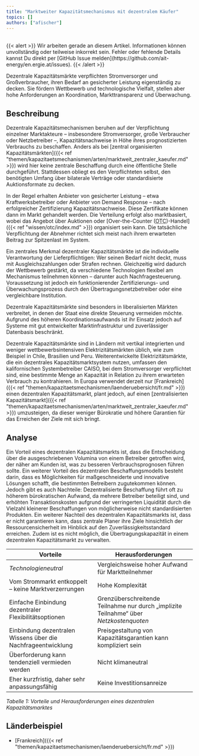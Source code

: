 ```yaml
---
title: "Marktweiter Kapazitätsmechanismus mit dezentralem Käufer"
topics: []
authors: ["afischer"]
---
```


<br>
{{< alert >}}
Wir arbeiten gerade an diesem Artikel. Informationen können unvollständig oder teilweise inkorrekt sein. Fehler oder fehlende Details kannst Du direkt per [GitHub Issue melden](https://github.com/ait-energy/en.ergie.at/issues).
{{< /alert >}}

Dezentrale Kapazitätsmärkte verpflichten Stromversorger und Großverbraucher, ihren Bedarf an gesicherter Leistung eigenständig zu decken. Sie fördern Wettbewerb und technologische Vielfalt, stellen aber hohe Anforderungen an Koordination, Markttransparenz und Überwachung.

## Beschreibung

Dezentrale Kapazitätsmechanismen beruhen auf der Verpflichtung einzelner Marktakteure – insbesondere Stromversorger, große Verbraucher oder Netzbetreiber –, Kapazitätsnachweise in Höhe ihres prognostizierten Verbrauchs zu beschaffen. Anders als bei [zentral organisierten Kapazitätsmärkten]({{< ref "themen/kapazitaetsmechanismen/arten/marktweit_zentraler_kaeufer.md" >}}) wird hier keine zentrale Beschaffung durch eine öffentliche Stelle durchgeführt. Stattdessen obliegt es den Verpflichteten selbst, den benötigten Umfang über bilaterale Verträge oder standardisierte Auktionsformate zu decken.

In der Regel erhalten Anbieter von gesicherter Leistung – etwa Kraftwerksbetreiber oder Anbieter von Demand Response – nach erfolgreicher Zertifizierung Kapazitätsnachweise. Diese Zertifikate können dann im Markt gehandelt werden. Die Verteilung erfolgt also marktbasiert, wobei das Angebot über Auktionen oder [Over-the-Counter (<abbr title="Over-the-Counter">OTC</abbr>)-Handel]({{< ref "wissen/otc/index.md" >}}) organisiert sein kann. Die tatsächliche Verpflichtung der Abnehmer richtet sich meist nach ihrem erwarteten Beitrag zur Spitzenlast im System.

Ein zentrales Merkmal dezentraler Kapazitätsmärkte ist die individuelle Verantwortung der Lieferpflichtigen: Wer seinen Bedarf nicht deckt, muss mit Ausgleichszahlungen oder Strafen rechnen. Gleichzeitig wird dadurch der Wettbewerb gestärkt, da verschiedene Technologien flexibel am Mechanismus teilnehmen können – darunter auch Nachfragesteuerung. Voraussetzung ist jedoch ein funktionierender Zertifizierungs- und Überwachungsprozess durch den Übertragungsnetzbetreiber oder eine vergleichbare Institution.

Dezentrale Kapazitätsmärkte sind besonders in liberalisierten Märkten verbreitet, in denen der Staat eine direkte Steuerung vermeiden möchte. Aufgrund des höheren Koordinationsaufwands ist ihr Einsatz jedoch auf Systeme mit gut entwickelter Marktinfrastruktur und zuverlässiger Datenbasis beschränkt.

Dezentrale Kapazitätsmärkte sind in Ländern mit vertikal integrierten und weniger wettbewerbsintensiven Elektrizitätsmärkten üblich, wie zum Beispiel in Chile, Brasilien und Peru. Weiterentwickelte Elektrizitätsmärkte, die ein dezentrales Kapazitätsmarktsystem nutzen, umfassen den kalifornischen Systembetreiber CAISO, bei dem Stromversorger verpflichtet sind, eine bestimmte Menge an Kapazität in Relation zu ihrem erwarteten Verbrauch zu kontrahieren. In Europa verwendet derzeit nur [Frankreich]({{< ref "themen/kapazitaetsmechanismen/laenderuebersicht/fr.md" >}}) einen dezentralen Kapazitätsmarkt, plant jedoch, auf einen [zentralisierten Kapazitätsmarkt]({{< ref "themen/kapazitaetsmechanismen/arten/marktweit_zentraler_kaeufer.md" >}}) umzusteigen, da dieser weniger Bürokratie und höhere Garantien für das Erreichen der Ziele mit sich bringt.

## Analyse

Ein Vorteil eines dezentralen Kapazitätsmarkts ist, dass die Entscheidung über die ausgeschriebenen Volumina von einem Betreiber getroffen wird, der näher am Kunden ist, was zu besseren Verbrauchsprognosen führen sollte. Ein weiterer Vorteil des dezentralen Beschaffungsmodells besteht darin, dass es Möglichkeiten für maßgeschneiderte und innovative Lösungen schafft, die bestimmten Betreibern zugutekommen können.
Jedoch gibt es auch Nachteile: Dezentralisierte Beschaffung führt oft zu höherem bürokratischen Aufwand, da mehrere Betreiber beteiligt sind, und erhöhten Transaktionskosten aufgrund der verringerten Liquidität durch die Vielzahl kleinerer Beschaffungen von möglicherweise nicht standardisierten Produkten. Ein weiterer Nachteil des dezentralen Kapazitätsmarkts ist, dass er nicht garantieren kann, dass zentrale Planer ihre Ziele hinsichtlich der Ressourcensicherheit im Hinblick auf den Zuverlässigkeitsstandard erreichen. Zudem ist es nicht möglich, die Übertragungskapazität in einem dezentralen Kapazitätsmarkt zu verwalten. 

| **Vorteile**                                                  | **Herausforderungen**                                                                 |
|---------------------------------------------------------------|----------------------------------------------------------------------------------------|
| *Technologieneutral*                                          | Vergleichsweise hoher Aufwand für Marktteilnehmer                                     |
| Vom Strommarkt entkoppelt – keine Marktverzerrungen           | Hohe Komplexität                                                                      |
| Einfache Einbindung dezentraler Flexibilitätsoptionen         | Grenzüberschreitende Teilnahme nur durch „implizite Teilnahme“ über *Netzkostenquoten* |
| Einbindung dezentralen Wissens über die Nachfrageentwicklung  | Preisgestaltung von Kapazitätsgarantien kann kompliziert sein                         |
| Überforderung kann tendenziell vermieden werden               | Nicht klimaneutral                                                                    |
| Eher kurzfristig, daher sehr anpassungsfähig                  | Keine Investitionsanreize                                                             |

*Tabelle 1: Vorteile und Herausforderungen eines dezentralen Kapazitätsmarktes*



## Länderbeispiel

- [Frankreich]({{< ref "themen/kapazitaetsmechanismen/laenderuebersicht/fr.md" >}})
